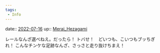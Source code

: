 ```yaml
---
tags:
 - Info
---
```


date:: [2022-07-16](Daily_Note/2022-07-16.md)
up:: [Merai_Hezagami](../Bar/Novel/Nacaria/Merai_Hezagami.md)

レールなんざ選べねえ。だったら！
トバせ！　どいつも、こいつもブッちぎれ！
こんなチンケな足跡なんざ、さっさと走り抜けちまえ！
